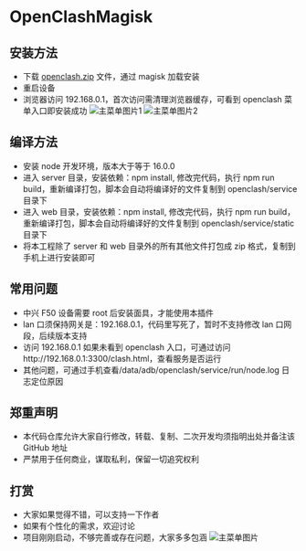 # OpenClashMagisk

## 安装方法

-   下载 [openclash.zip](https://github.com/qxdjz/openclash.f50/releases) 文件，通过 magisk 加载安装
-   重启设备
-   浏览器访问 192.168.0.1，首次访问需清理浏览器缓存，可看到 openclash 菜单入口即安装成功
    ![主菜单图片1](https://qiniu.bieshuwang.com/clash_f50.png)
    ![主菜单图片2](https://qiniu.bieshuwang.com/clash_external.png)

## 编译方法

-   安装 node 开发环境，版本大于等于 16.0.0
-   进入 server 目录，安装依赖：npm install, 修改完代码，执行 npm run build，重新编译打包，脚本会自动将编译好的文件复制到 openclash/service 目录下
-   进入 web 目录，安装依赖：npm install, 修改完代码，执行 npm run build，重新编译打包，脚本会自动将编译好的文件复制到 openclash/service/static 目录下
-   将本工程除了 server 和 web 目录外的所有其他文件打包成 zip 格式，复制到手机上进行安装即可

## 常用问题

-   中兴 F50 设备需要 root 后安装面具，才能使用本插件
-   lan 口须保持网关是：192.168.0.1，代码里写死了，暂时不支持修改 lan 口网段，后续版本支持
-   访问 192.168.0.1 如果未看到 openclash 入口，可通过访问http://192.168.0.1:3300/clash.html，查看服务是否运行
-   其他问题，可通过手机查看/data/adb/openclash/service/run/node.log 日志定位原因

## 郑重声明

-   本代码仓库允许大家自行修改，转载、复制、二次开发均须指明出处并备注该 GitHub 地址
-   严禁用于任何商业，谋取私利，保留一切追究权利

## 打赏

-   大家如果觉得不错，可以支持一下作者
-   如果有个性化的需求，欢迎讨论
-   项目刚刚启动，不够完善或存在问题，大家多多包涵
    ![主菜单图片](https://qiniu.bieshuwang.com/weixin_me.png)
